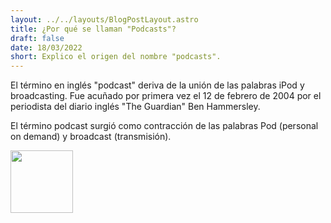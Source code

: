 ```yaml
---
layout: ../../layouts/BlogPostLayout.astro
title: ¿Por qué se llaman "Podcasts"?
draft: false
date: 18/03/2022
short: Explico el origen del nombre "podcasts".
---
```


El término en inglés "podcast" deriva de la unión de las palabras iPod y broadcasting.​ Fue acuñado por primera vez el 12 de febrero de 2004 por el periodista del diario inglés "The Guardian" Ben Hammersley.

El término podcast surgió como contracción de las palabras Pod (personal on demand) y broadcast (transmisión).

<img src="https://logos-marcas.com/wp-content/uploads/2021/10/Podcasts-Logo.png" wide=100px height=100px class="center">
